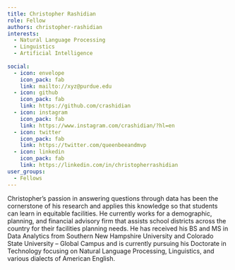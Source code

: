 ```yaml
---
title: Christopher Rashidian
role: Fellow
authors: christopher-rashidian
interests:
  - Natural Language Processing
  - Linguistics
  - Artificial Intelligence
 
social:
  - icon: envelope
    icon_pack: fab
    link: mailto://xyz@purdue.edu
  - icon: github
    icon_pack: fab
    link: https://github.com/crashidian
  - icon: instagram
    icon_pack: fab
    link: https://www.instagram.com/crashidian/?hl=en
  - icon: twitter
    icon_pack: fab
    link: https://twitter.com/queenbeeandmvp
  - icon: linkedin
    icon_pack: fab
    link: https://linkedin.com/in/christopherrashidian
user_groups:
  - Fellows
---
```

Christopher’s passion in answering questions through data has been the cornerstone of his research and applies this knowledge so that students can learn in equitable facilities. He currently works for a demographic, planning, and financial advisory firm that assists school districts across the country for their facilities planning needs. He has received his BS and MS in Data Analytics from Southern New Hampshire University and Colorado State University – Global Campus and is currently pursuing his Doctorate in Technology focusing on Natural Language Processing, Linguistics, and various dialects of American English. 
